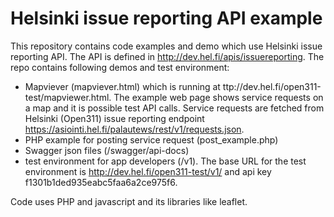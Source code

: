 Helsinki issue reporting API example
=============


This repository contains code examples and demo which use Helsinki issue reporting API. The API is defined in http://dev.hel.fi/apis/issuereporting. The repo contains following demos and test environment:

- Mapviever (mapviever.html) which is running at ttp://dev.hel.fi/open311-test/mapviewer.html. The example web page shows service requests on a map and it is possible test API calls. Service requests are fetched from Helsinki (Open311) issue reporting endpoint https://asiointi.hel.fi/palautews/rest/v1/requests.json.
- PHP example for posting service request (post_example.php)
- Swagger json files (/swagger/api-docs)
- test environment for app developers (/v1). The base URL for the test environment is http://dev.hel.fi/open311-test/v1/ and api key f1301b1ded935eabc5faa6a2ce975f6.  


Code uses PHP and javascript and its libraries like leaflet. 

